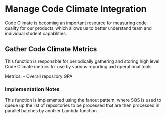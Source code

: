 # Manage Code Climate Integration

Code Climate is becoming an important resource for measuring code quality for our products, which allows us to better understand team and individual student capabilities.

## Gather Code Climate Metrics

This function is responsible for periodically gathering and storing high level Code Climate metrics for use by various reporting and operational tools.

Metrics:
    - Overall repository GPA

### Implementation Notes

This function is implemented using the fanout pattern, where SQS is used to queue up the list of repositories to be processed that are then processed in parallel batches by another Lambda function.